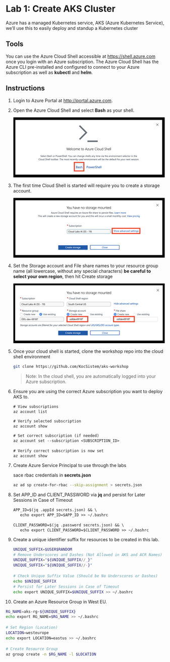 Lab 1: Create AKS Cluster
==
Azure has a managed Kubernetes service, AKS (Azure Kubernetes Service), we’ll use this to easily deploy and standup a Kubernetes cluster

## Tools
You can use the Azure Cloud Shell accessible at https://shell.azure.com once you login with an Azure subscription. The Azure Cloud Shell has the Azure CLI pre-installed and configured to connect to your Azure subscription as well as **kubectl** and **helm**.

## Instructions

1. Login to Azure Portal at http://portal.azure.com.
2. Open the Azure Cloud Shell and select **Bash** as your shell.

   ![Azure Cloud Shell](/labs/create-aks-cluster/img/cloud-shell-bash.png "Azure Cloud Shell")
3. The first time Cloud Shell is started will require you to create a storage account.

   ![Create Storage Account](/labs/create-aks-cluster/img/create-storage-account.png "Create Storage Account")
4. Set the Storage account and File share names to your resource group name (all lowercase, without any special characters) **be careful to select your own region**, then hit Create storage

   ![Advanced Storage Account](/labs/create-aks-cluster/img/advanced-storage-account.png "Advanced Storage Account")
5. Once your cloud shell is started, clone the workshop repo into the cloud shell environment

   ```bash
   git clone https://github.com/KocSistem/aks-workshop
   ```

   > Note: In the cloud shell, you are automatically logged into your Azure subscription.
6. Ensure you are using the correct Azure subscription you want to deploy AKS to.

   ```
   # View subscriptions
   az account list
   ```

   ```
   # Verify selected subscription
   az account show
   ```

   ```
   # Set correct subscription (if needed)
   az account set --subscription <SUBSCRIPTION_ID>

   # Verify correct subscription is now set
   az account show

7. Create Azure Service Principal to use through the labs

   sace rbac credentials in **secrets.json** 

   ```bash
   az ad sp create-for-rbac --skip-assignment > secrets.json
   ```

8. Set APP_ID and CLIENT_PASSWORD via **jq** and persist for Later Sessions in Case of Timeout

   ```
   APP_ID=$(jq .appId secrets.json) && \
      echo export APP_ID=$APP_ID >> ~/.bashrc

   CLIENT_PASSWORD=$(jq .password secrets.json) && \
      echo export CLIENT_PASSWORD=$CLIENT_PASSWORD >> ~/.bashrc
   ```

9. Create a unique identifier suffix for resources to be created in this lab.

   ```bash
   UNIQUE_SUFFIX=$USER$RANDOM
   # Remove Underscores and Dashes (Not Allowed in AKS and ACR Names)
   UNIQUE_SUFFIX="${UNIQUE_SUFFIX//_}"
   UNIQUE_SUFFIX="${UNIQUE_SUFFIX//-}"

   # Check Unique Suffix Value (Should be No Underscores or Dashes)
   echo $UNIQUE_SUFFIX
   # Persist for Later Sessions in Case of Timeout
   echo export UNIQUE_SUFFIX=$UNIQUE_SUFFIX >> ~/.bashrc
   ```

10. Create an Azure Resource Group in West EU.

   ```bash
   RG_NAME=aks-rg-${UNIQUE_SUFFIX}
   echo export RG_NAME=$RG_NAME >> ~/.bashrc

   # Set Region (Location)
   LOCATION=westeurope
   echo export LOCATION=eastus >> ~/.bashrc

   # Create Resource Group
   az group create -n $RG_NAME -l $LOCATION
   ```